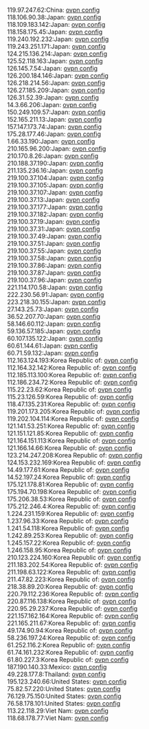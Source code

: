 119.97.247.62:China: [ovpn config](vpn/119_97_247_62.ovpn)  
118.106.90.38:Japan: [ovpn config](vpn/118_106_90_38.ovpn)  
118.109.183.142:Japan: [ovpn config](vpn/118_109_183_142.ovpn)  
118.158.175.45:Japan: [ovpn config](vpn/118_158_175_45.ovpn)  
119.240.192.232:Japan: [ovpn config](vpn/119_240_192_232.ovpn)  
119.243.251.171:Japan: [ovpn config](vpn/119_243_251_171.ovpn)  
124.215.136.214:Japan: [ovpn config](vpn/124_215_136_214.ovpn)  
125.52.118.163:Japan: [ovpn config](vpn/125_52_118_163.ovpn)  
126.145.7.54:Japan: [ovpn config](vpn/126_145_7_54.ovpn)  
126.200.184.146:Japan: [ovpn config](vpn/126_200_184_146.ovpn)  
126.218.214.56:Japan: [ovpn config](vpn/126_218_214_56.ovpn)  
126.27.185.209:Japan: [ovpn config](vpn/126_27_185_209.ovpn)  
126.31.52.39:Japan: [ovpn config](vpn/126_31_52_39.ovpn)  
14.3.66.206:Japan: [ovpn config](vpn/14_3_66_206.ovpn)  
150.249.109.57:Japan: [ovpn config](vpn/150_249_109_57.ovpn)  
152.165.211.13:Japan: [ovpn config](vpn/152_165_211_13.ovpn)  
157.147.173.74:Japan: [ovpn config](vpn/157_147_173_74.ovpn)  
175.28.177.46:Japan: [ovpn config](vpn/175_28_177_46.ovpn)  
1.66.33.190:Japan: [ovpn config](vpn/1_66_33_190.ovpn)  
210.165.96.200:Japan: [ovpn config](vpn/210_165_96_200.ovpn)  
210.170.8.26:Japan: [ovpn config](vpn/210_170_8_26.ovpn)  
210.188.37.190:Japan: [ovpn config](vpn/210_188_37_190.ovpn)  
211.135.236.16:Japan: [ovpn config](vpn/211_135_236_16.ovpn)  
219.100.37.104:Japan: [ovpn config](vpn/219_100_37_104.ovpn)  
219.100.37.105:Japan: [ovpn config](vpn/219_100_37_105.ovpn)  
219.100.37.107:Japan: [ovpn config](vpn/219_100_37_107.ovpn)  
219.100.37.13:Japan: [ovpn config](vpn/219_100_37_13.ovpn)  
219.100.37.177:Japan: [ovpn config](vpn/219_100_37_177.ovpn)  
219.100.37.182:Japan: [ovpn config](vpn/219_100_37_182.ovpn)  
219.100.37.19:Japan: [ovpn config](vpn/219_100_37_19.ovpn)  
219.100.37.31:Japan: [ovpn config](vpn/219_100_37_31.ovpn)  
219.100.37.49:Japan: [ovpn config](vpn/219_100_37_49.ovpn)  
219.100.37.51:Japan: [ovpn config](vpn/219_100_37_51.ovpn)  
219.100.37.55:Japan: [ovpn config](vpn/219_100_37_55.ovpn)  
219.100.37.58:Japan: [ovpn config](vpn/219_100_37_58.ovpn)  
219.100.37.86:Japan: [ovpn config](vpn/219_100_37_86.ovpn)  
219.100.37.87:Japan: [ovpn config](vpn/219_100_37_87.ovpn)  
219.100.37.96:Japan: [ovpn config](vpn/219_100_37_96.ovpn)  
221.114.170.58:Japan: [ovpn config](vpn/221_114_170_58.ovpn)  
222.230.56.91:Japan: [ovpn config](vpn/222_230_56_91.ovpn)  
223.218.30.155:Japan: [ovpn config](vpn/223_218_30_155.ovpn)  
27.143.25.73:Japan: [ovpn config](vpn/27_143_25_73.ovpn)  
36.52.207.70:Japan: [ovpn config](vpn/36_52_207_70.ovpn)  
58.146.60.112:Japan: [ovpn config](vpn/58_146_60_112.ovpn)  
59.136.57.185:Japan: [ovpn config](vpn/59_136_57_185.ovpn)  
60.107.135.122:Japan: [ovpn config](vpn/60_107_135_122.ovpn)  
60.61.144.61:Japan: [ovpn config](vpn/60_61_144_61.ovpn)  
60.71.59.132:Japan: [ovpn config](vpn/60_71_59_132.ovpn)  
112.163.124.193:Korea Republic of: [ovpn config](vpn/112_163_124_193.ovpn)  
112.164.32.142:Korea Republic of: [ovpn config](vpn/112_164_32_142.ovpn)  
112.185.113.100:Korea Republic of: [ovpn config](vpn/112_185_113_100.ovpn)  
112.186.234.72:Korea Republic of: [ovpn config](vpn/112_186_234_72.ovpn)  
115.22.23.62:Korea Republic of: [ovpn config](vpn/115_22_23_62.ovpn)  
115.23.126.59:Korea Republic of: [ovpn config](vpn/115_23_126_59.ovpn)  
118.47.135.231:Korea Republic of: [ovpn config](vpn/118_47_135_231.ovpn)  
119.201.173.205:Korea Republic of: [ovpn config](vpn/119_201_173_205.ovpn)  
119.202.104.114:Korea Republic of: [ovpn config](vpn/119_202_104_114.ovpn)  
121.141.53.251:Korea Republic of: [ovpn config](vpn/121_141_53_251.ovpn)  
121.151.121.85:Korea Republic of: [ovpn config](vpn/121_151_121_85.ovpn)  
121.164.151.113:Korea Republic of: [ovpn config](vpn/121_164_151_113.ovpn)  
121.166.14.66:Korea Republic of: [ovpn config](vpn/121_166_14_66.ovpn)  
123.214.247.208:Korea Republic of: [ovpn config](vpn/123_214_247_208.ovpn)  
124.153.232.169:Korea Republic of: [ovpn config](vpn/124_153_232_169.ovpn)  
14.49.177.61:Korea Republic of: [ovpn config](vpn/14_49_177_61.ovpn)  
14.52.197.24:Korea Republic of: [ovpn config](vpn/14_52_197_24.ovpn)  
175.121.178.81:Korea Republic of: [ovpn config](vpn/175_121_178_81.ovpn)  
175.194.70.198:Korea Republic of: [ovpn config](vpn/175_194_70_198.ovpn)  
175.206.38.53:Korea Republic of: [ovpn config](vpn/175_206_38_53.ovpn)  
175.212.246.4:Korea Republic of: [ovpn config](vpn/175_212_246_4.ovpn)  
1.224.231.159:Korea Republic of: [ovpn config](vpn/1_224_231_159.ovpn)  
1.237.96.33:Korea Republic of: [ovpn config](vpn/1_237_96_33.ovpn)  
1.241.54.118:Korea Republic of: [ovpn config](vpn/1_241_54_118.ovpn)  
1.242.89.253:Korea Republic of: [ovpn config](vpn/1_242_89_253.ovpn)  
1.245.157.22:Korea Republic of: [ovpn config](vpn/1_245_157_22.ovpn)  
1.246.158.95:Korea Republic of: [ovpn config](vpn/1_246_158_95.ovpn)  
210.123.224.160:Korea Republic of: [ovpn config](vpn/210_123_224_160.ovpn)  
211.183.202.54:Korea Republic of: [ovpn config](vpn/211_183_202_54.ovpn)  
211.198.63.122:Korea Republic of: [ovpn config](vpn/211_198_63_122.ovpn)  
211.47.82.223:Korea Republic of: [ovpn config](vpn/211_47_82_223.ovpn)  
218.38.89.20:Korea Republic of: [ovpn config](vpn/218_38_89_20.ovpn)  
220.79.112.236:Korea Republic of: [ovpn config](vpn/220_79_112_236.ovpn)  
220.87.116.138:Korea Republic of: [ovpn config](vpn/220_87_116_138.ovpn)  
220.95.29.237:Korea Republic of: [ovpn config](vpn/220_95_29_237.ovpn)  
221.157.162.164:Korea Republic of: [ovpn config](vpn/221_157_162_164.ovpn)  
221.165.211.67:Korea Republic of: [ovpn config](vpn/221_165_211_67.ovpn)  
49.174.90.94:Korea Republic of: [ovpn config](vpn/49_174_90_94.ovpn)  
58.236.197.24:Korea Republic of: [ovpn config](vpn/58_236_197_24.ovpn)  
61.252.116.2:Korea Republic of: [ovpn config](vpn/61_252_116_2.ovpn)  
61.74.161.232:Korea Republic of: [ovpn config](vpn/61_74_161_232.ovpn)  
61.80.227.3:Korea Republic of: [ovpn config](vpn/61_80_227_3.ovpn)  
187.190.140.33:Mexico: [ovpn config](vpn/187_190_140_33.ovpn)  
49.228.177.8:Thailand: [ovpn config](vpn/49_228_177_8.ovpn)  
195.123.240.66:United States: [ovpn config](vpn/195_123_240_66.ovpn)  
75.82.57.220:United States: [ovpn config](vpn/75_82_57_220.ovpn)  
76.129.75.150:United States: [ovpn config](vpn/76_129_75_150.ovpn)  
76.58.178.101:United States: [ovpn config](vpn/76_58_178_101.ovpn)  
113.22.118.29:Viet Nam: [ovpn config](vpn/113_22_118_29.ovpn)  
118.68.178.77:Viet Nam: [ovpn config](vpn/118_68_178_77.ovpn)  
